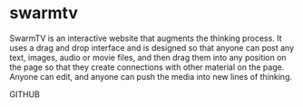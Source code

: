 swarmtv
=======
SwarmTV is an interactive website that augments the thinking process. It uses a drag and drop interface and is designed so that anyone can post any text, images, audio or movie files, and then drag them into any position on the page so that they create connections with other material on the page. Anyone can edit, and anyone can push the media into new lines of thinking. 

GITHUB